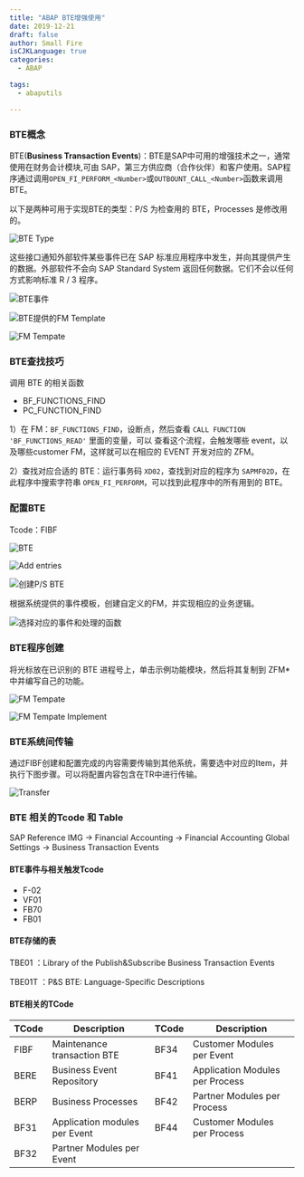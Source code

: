 ```yaml
---
title: "ABAP BTE增强使用"
date: 2019-12-21
draft: false
author: Small Fire
isCJKLanguage: true
categories: 
  - ABAP

tags: 
  - abaputils

---
```


### BTE概念

BTE(**Business Transaction Events**)：BTE是SAP中可用的增强技术之一，通常使用在财务会计模块,可由 SAP，第三方供应商（合作伙伴）和客户使用。SAP程序通过调用`OPEN_FI_PERFORM_<Number>`或`OUTBOUNT_CALL_<Number>`函数来调用BTE。

以下是两种可用于实现BTE的类型：P/S 为检查用的 BTE，Processes 是修改用的。

![BTE Type](/images/ABAP/BTE5.png)

这些接口通知外部软件某些事件已在 SAP 标准应用程序中发生，并向其提供产生的数据。外部软件不会向 SAP Standard System 返回任何数据。它们不会以任何方式影响标准 R / 3 程序。

![BTE事件](/images/ABAP/BTE6.png)

![BTE提供的FM Template](/images/ABAP/BTE7.png)

![FM Tempate](/images/ABAP/BTE8.png)

### BTE查找技巧

调用 BTE 的相关函数

- BF_FUNCTIONS_FIND
- PC_FUNCTION_FIND

1）在 FM：`BF_FUNCTIONS_FIND`，设断点，然后查看 `CALL FUNCTION 'BF_FUNCTIONS_READ'` 里面的变量，可以
  查看这个流程，会触发哪些 event，以及哪些customer FM，这样就可以在相应的 EVENT 开发对应的 ZFM。

2）查找对应合适的 BTE：运行事务码 `XD02`，查找到对应的程序为 `SAPMF02D`，在此程序中搜索字符串
  `OPEN_FI_PERFORM`，可以找到此程序中的所有用到的 BTE。  

### 配置BTE

Tcode：FIBF

![BTE](/images/ABAP/BTE1.png)

![Add entries](/images/ABAP/BTE3.png)

![创建P/S BTE](/images/ABAP/BTE2.png)

根据系统提供的事件模板，创建自定义的FM，并实现相应的业务逻辑。

![选择对应的事件和处理的函数](/images/ABAP/BTE4.png)

###  BTE程序创建

将光标放在已识别的 BTE 进程号上，单击示例功能模块，然后将其复制到 ZFM* 中并编写自己的功能。

![FM Tempate](/images/ABAP/BTE9.png)

![FM Tempate Implement](/images/ABAP/BTE10.png)

### BTE系统间传输

通过FIBF创建和配置完成的内容需要传输到其他系统，需要选中对应的Item，并执行下图步骤。可以将配置内容包含在TR中进行传输。

![Transfer](/images/ABAP/BTE11.png)

###   BTE 相关的Tcode 和 Table

SAP Reference IMG -> Financial Accounting -> Financial Accounting Global Settings -> Business Transaction Events

#### BTE事件与相关触发Tcode

- F-02
- VF01
- FB70
- FB01

#### BTE存储的表

TBE01 ：Library of the Publish&Subscribe Business Transaction Events

TBE01T ：P&S BTE: Language-Specific Descriptions

#### BTE相关的TCode

| TCode | Description                   | TCode | Description                     |
| ----- | ----------------------------- | ----- | ------------------------------- |
| FIBF  | Maintenance transaction BTE   | BF34  | Customer Modules per Event      |
| BERE  | Business Event Repository     | BF41  | Application Modules per Process |
| BERP  | Business Processes            | BF42  | Partner Modules per Process     |
| BF31  | Application modules per Event | BF44  | Customer Modules per Process    |
| BF32  | Partner Modules per Event     |       |                                 |


